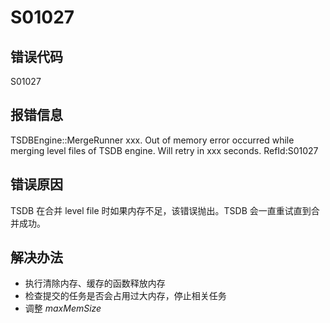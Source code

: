 # S01027

## 错误代码

S01027

## 报错信息

<WARNING> TSDBEngine::MergeRunner xxx. Out of memory error occurred while merging
level files of TSDB engine. Will retry in xxx seconds. RefId:S01027

## 错误原因

TSDB 在合并 level file 时如果内存不足，该错误抛出。TSDB 会一直重试直到合并成功。

## 解决办法

* 执行清除内存、缓存的函数释放内存
* 检查提交的任务是否会占用过大内存，停止相关任务
* 调整 *maxMemSize*

